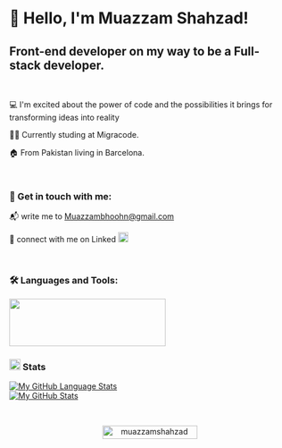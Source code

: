 # 👋 Hello, I'm Muazzam Shahzad!

## Front-end developer on my way to be a Full-stack developer.

 <br>
 
 💻 I'm excited about the power of code and the possibilities it brings for transforming ideas into reality
 
 🧑‍💻 Currently studing at Migracode.
 
 🏠 From Pakistan living in Barcelona.

<br>

### 🤙 Get in touch with me:

📬 write me to Muazzambhoohn@gmail.com

📲 connect with me on Linked <a href="https://www.linkedin.com/in/muazzamshahzad/" target="_blank"><img src="https://user-images.githubusercontent.com/79268979/149311247-d43973ad-a2c9-4312-867c-16efbf4c347c.png" width="18px" height="18px"></a>

<br>

### 🛠️ Languages and Tools:

<img src="https://user-images.githubusercontent.com/79268979/149307599-26b55948-00c1-4071-bc98-38fd4abac768.png" width="280px"
height="85px"/>

### <img src="https://user-images.githubusercontent.com/79268979/149316245-70770252-4d03-486c-aaec-1e1932857f82.png" width="20px" height="20px"/> Stats

[![My GitHub Language Stats](https://github-readme-stats.vercel.app/api/top-langs/?username=muazzamshahzad&langs_count=5&layout=compact&theme=vue)]()
<br>
[![My GitHub Stats](https://github-readme-stats.vercel.app/api/?username=muazzamshahzad&hide=issues&count_private=true&theme=vue&showicons=true)]()

<br>
<p align="center">
<a href="https://github.com/muazzamshahzad/">
<img width="170px" height="24" src="https://profile-counter.glitch.me/muazzamshahzad/count.svg" alt="muazzamshahzad" />
</a> </p>
<br>

<!-- ### 🌊 See my portfolio  -->
